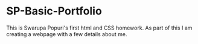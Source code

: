 # SP-Basic-Portfolio
This is Swarupa Popuri's first html and CSS homework. As part of this I am creating a webpage with a few details about me. 
